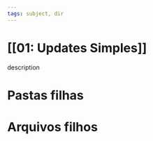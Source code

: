 ```yaml
---
tags: subject, dir
---
```


# [[01: Updates Simples]]

description

# Pastas filhas



# Arquivos filhos


